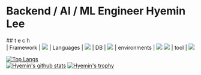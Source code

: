 
# Backend / AI / ML Engineer Hyemin Lee

</h1>
## t e c h 
<br/>
| Framework    | <img src="https://img.shields.io/badge/Django-092E20?style=flat-square&logo=Django&logoColor=orange"/>
| Languages    | <img src="https://img.shields.io/badge/Python-3776AB?style=flat-square&logo=Python&logoColor=yellow"/>
| DB           | <img src="https://img.shields.io/badge/MariaDB-003545?style=flat-square&logo=MariaDB&logoColor=white"/>
| environments | <img src="https://img.shields.io/badge/Docker-2496ED?style=flat-square&logo=Docker&logoColor=white"/>
<img src="https://img.shields.io/badge/Anaconda-44A833?style=flat-square&logo=Anaconda&logoColor=white"/>
| tool         | <img src="https://img.shields.io/badge/PyCharm-000000?style=flat-square&logo=PyCharm&logoColor=yellow"/>
<br>

 [![Top Langs](https://github-readme-stats.vercel.app/api/top-langs/?username=HyeminLee1&layout=compact&theme=buefy)](https://github.com/HyeminLee1/github-top-langs)<br />
 [![Hyemin's github stats](https://github-readme-stats.vercel.app/api?username=HyeminLee&theme=buefy)](https://github.com/HyeminLee1/github-readme-stats)
 [![Hyemin's trophy](https://github-profile-trophy.vercel.app/?username=Hyemin&theme=nord)](https://github.com/HyeminLee1/github-profile-trophy)
